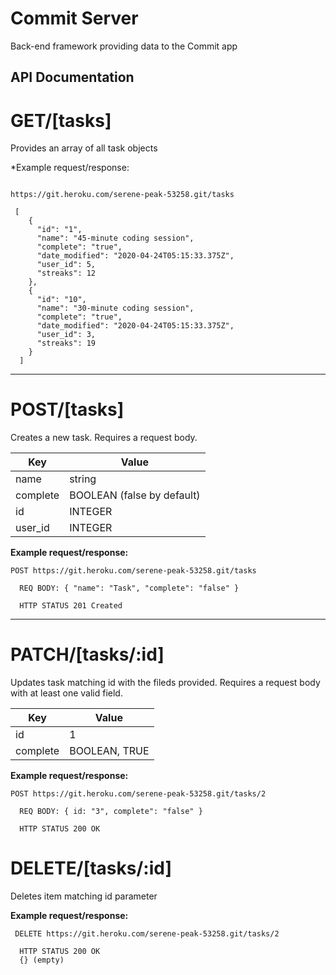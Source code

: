 # Commit Server
Back-end framework providing data to the Commit app

## API Documentation 

# GET/[tasks]

Provides an array of all task objects

*Example request/response: 


```HTTP STATUS 200 

https://git.heroku.com/serene-peak-53258.git/tasks

 [
    {
      "id": "1",
      "name": "45-minute coding session",
      "complete": "true",
      "date_modified": "2020-04-24T05:15:33.375Z",
      "user_id": 5,
      "streaks": 12
    },
    {
      "id": "10",
      "name": "30-minute coding session",
      "complete": "true",
      "date_modified": "2020-04-24T05:15:33.375Z",
      "user_id": 3,
      "streaks": 19
    }
  ]
  ```
  ---
  
# POST/[tasks]

Creates a new task. Requires a request body. 

Key | Value
------------ | -------------
name | string
complete | BOOLEAN (false by default)
id | INTEGER
user_id | INTEGER


**Example request/response:**

```
POST https://git.heroku.com/serene-peak-53258.git/tasks

  REQ BODY: { "name": "Task", "complete": "false" }

  HTTP STATUS 201 Created
 ```

--- 
 
# PATCH/[tasks/:id]

Updates task matching id with the fileds provided. Requires a request body with at least one valid field. 

Key | Value
------------ | -------------
id | 1
complete | BOOLEAN, TRUE

**Example request/response:**

```
POST https://git.heroku.com/serene-peak-53258.git/tasks/2

  REQ BODY: { id: "3", complete": "false" }

  HTTP STATUS 200 OK
 ```
 
# DELETE/[tasks/:id]

Deletes item matching id parameter

**Example request/response:**

```
 DELETE https://git.heroku.com/serene-peak-53258.git/tasks/2
    
  HTTP STATUS 200 OK
  {} (empty)
```
